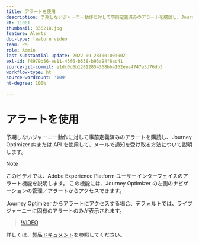```yaml
---
title: アラートを使用
description: 予期しないジャーニー動作に対して事前定義済みのアラートを購読し、Journey Optimizer 内または API を使用して、メールで通知を受け取る方法について説明します。
kt: 11081
thumbnail: 336218.jpg
feature: Alerts
doc-type: feature video
team: PM
role: Admin
last-substantial-update: 2022-09-28T00:00:00Z
exl-id: f4979b56-ee11-45f6-b538-b93a94f6ac41
source-git-commit: e1dc0c6b12812854368bba162eea4747a3d76db3
workflow-type: ht
source-wordcount: '109'
ht-degree: 100%

---
```


# アラートを使用

予期しないジャーニー動作に対して事前定義済みのアラートを購読し、Journey Optimizer 内または API を使用して、メールで通知を受け取る方法について説明します。

>[!NOTE]
>
>このビデオでは、Adobe Experience Platform ユーザーインターフェイスのアラート機能を説明します。 この機能には、Journey Optimizer の左側のナビゲーションの管理／アラートからアクセスできます。
>
>
>Journey Optimizer からアラートにアクセスする場合、デフォルトでは、ライブジャーニーに固有のアラートのみが表示されます。

>[!VIDEO](https://video.tv.adobe.com/v/336218?quality=12)

詳しくは、[製品ドキュメント](https://experienceleague.adobe.com/docs/journey-optimizer/using/reporting/alerts.html?lang=ja)を参照してください。
